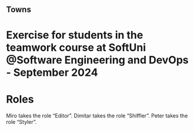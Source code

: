 ## Towns
# Exercise for students in the teamwork course at SoftUni @Software Engineering and DevOps - September 2024

# Roles
  Miro takes the role “Editor”.
  Dimitar takes the role “Shiffler”.
  Peter takes the role “Styler”.

